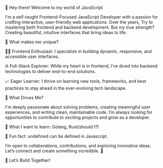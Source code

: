 👋 Hey there! Welcome to my world of JavaScript

I'm a self-taught Frontend-Focused JavaScript Developer with a passion for crafting interactive, user-friendly web applications. Over the years, Try to mastering both frontend and backend development. But my true strength? Creating beautiful, intuitive interfaces that bring ideas to life.

🚀 What makes me unique?

🧑‍💻 Frontend Enthusiast: I specialize in building dynamic, responsive, and accessible user interfaces.

🌐 Full-Stack Explorer: While my heart is in frontend, I’ve dived into backend technologies to deliver end-to-end solutions.

📈 Eager Learner: I thrive on learning new tools, frameworks, and best practices to stay ahead in the ever-evolving tech landscape.

🌟 What Drives Me?

I'm deeply passionate about solving problems, creating meaningful user experiences, and writing clean, maintainable code. I’m always looking for opportunities to contribute to exciting projects and grow as a developer.

👀   What I want to learn: Golang, Rust(should I?)

👾   Fun fact: undefined can be defined in Javascript.

I’m open to collaborations, contributions, and exploring innovative ideas. Let’s connect and create something incredible. 🚀
   
🤝 Let’s Build Together!
